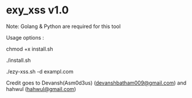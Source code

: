 
#			            exy_xss v1.0                                 	#


Note: Golang & Python are required for this tool

Usage options :

chmod +x install.sh

./install.sh

./ezy-xss.sh -d exampl.com

Credit goes to Devansh(Asm0d3us) (devanshbatham009@gmail.com)
and  hahwul (hahwul@gmail.com)
